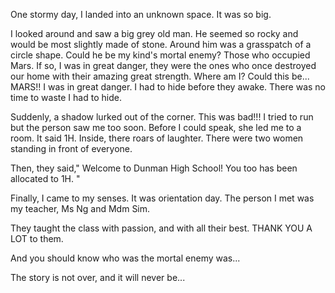 One stormy day, I landed into an unknown space. It was so big.

I looked around and saw a big grey old man. He seemed so rocky and would be most slightly made of stone. Around him was a grasspatch of a circle shape. Could he be my kind's mortal enemy? Those who occupied Mars. If so, I was 
in great danger, they were the ones who once destroyed our home with their amazing great strength. Where am I? Could this be... MARS!! I was in great danger. I had to hide before
they awake. There was no time to waste I had to hide.

Suddenly, a shadow lurked out of the corner. This was bad!!! I tried to run but the person saw me too soon. Before I could speak, she led me to a room. It said 1H. Inside, there 
roars of laughter. There were two women standing in front of everyone. 

Then, they said," Welcome to Dunman High School! You too has been allocated to 1H. "

Finally, I came to my senses. It was orientation day. The person I met was my teacher, Ms Ng and Mdm Sim. 

They taught the class with passion, and with all their best. THANK YOU A LOT to them.

And you should know who was the mortal enemy was...

The story is not over, and it will never be...


